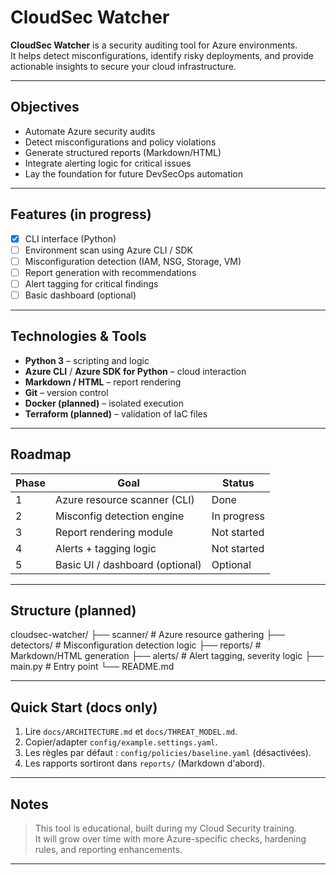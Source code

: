 # CloudSec Watcher

**CloudSec Watcher** is a security auditing tool for Azure environments.  
It helps detect misconfigurations, identify risky deployments, and provide actionable insights to secure your cloud infrastructure.

---

## Objectives

- Automate Azure security audits
- Detect misconfigurations and policy violations
- Generate structured reports (Markdown/HTML)
- Integrate alerting logic for critical issues
- Lay the foundation for future DevSecOps automation

---

## Features (in progress)

- [x] CLI interface (Python)
- [ ] Environment scan using Azure CLI / SDK
- [ ] Misconfiguration detection (IAM, NSG, Storage, VM)
- [ ] Report generation with recommendations
- [ ] Alert tagging for critical findings
- [ ] Basic dashboard (optional)

---

## Technologies & Tools

- **Python 3** – scripting and logic  
- **Azure CLI** / **Azure SDK for Python** – cloud interaction  
- **Markdown / HTML** – report rendering  
- **Git** – version control  
- **Docker (planned)** – isolated execution  
- **Terraform (planned)** – validation of IaC files

---

## Roadmap

| Phase | Goal | Status |
|-------|------|--------|
| 1 | Azure resource scanner (CLI) |  Done |
| 2 | Misconfig detection engine |  In progress |
| 3 | Report rendering module |  Not started |
| 4 | Alerts + tagging logic |  Not started |
| 5 | Basic UI / dashboard (optional) | Optional |

---

## Structure (planned)

cloudsec-watcher/
├── scanner/ # Azure resource gathering
├── detectors/ # Misconfiguration detection logic
├── reports/ # Markdown/HTML generation
├── alerts/ # Alert tagging, severity logic
├── main.py # Entry point
└── README.md


---

## Quick Start (docs only)
1. Lire `docs/ARCHITECTURE.md` et `docs/THREAT_MODEL.md`.
2. Copier/adapter `config/example.settings.yaml`.
3. Les règles par défaut : `config/policies/baseline.yaml` (désactivées).
4. Les rapports sortiront dans `reports/` (Markdown d'abord).


---

## Notes

> This tool is educational, built during my Cloud Security training.  
> It will grow over time with more Azure-specific checks, hardening rules, and reporting enhancements.

---


